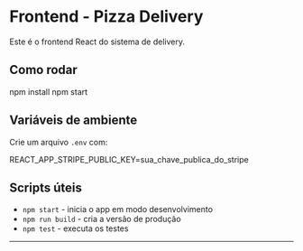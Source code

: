 # Frontend - Pizza Delivery

Este é o frontend React do sistema de delivery.

## Como rodar

npm install
npm start


## Variáveis de ambiente

Crie um arquivo `.env` com:

REACT_APP_STRIPE_PUBLIC_KEY=sua_chave_publica_do_stripe


## Scripts úteis

- `npm start` - inicia o app em modo desenvolvimento
- `npm run build` - cria a versão de produção
- `npm test` - executa os testes

---
